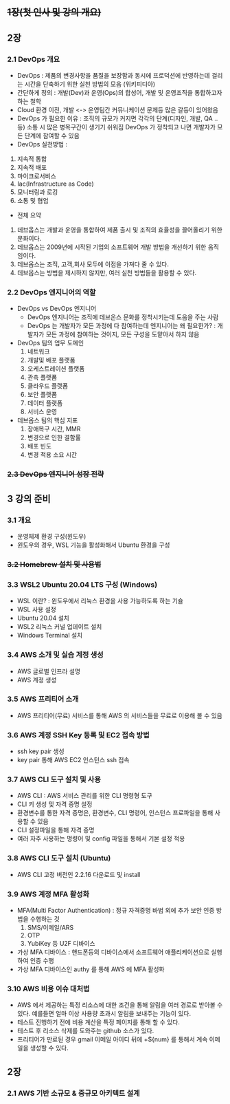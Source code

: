 
## ~~1장(첫 인사 및 강의 개요)~~
## 2장
### 2.1 DevOps 개요
* DevOps :
  제품의 변경사항을 품질을 보장함과 동시에 프로덕션에 반영하는데 걸리는 시간을 단축하기 위한 실천 방법의 모음
  (위키피디아)
* 간단하게 정의 : 개발(Dev)과 운영(Ops)의 합성어, 개발 및 운영조직을 통합하고자 하는 철학
* Cloud 환경 이전, 개발 <-> 운영팀간 커뮤니케이션 문제등 많은 갈등이 있어왔음
* DevOps 가 필요한 이유 : 조직의 규모가 커지면 각각의 단계(디자인, 개발, QA .. 등) 소통 시 많은 병목구간이 생기기 쉬워짐
  DevOps 가 정착되고 나면 개발자가 모든 단계에 참여할 수 있음
* DevOps 실천방법 :
1. 지속적 통합
2. 지속적 배포
3. 마이크로서비스
4. Iac(Infrastructure as Code)
5. 모니터링과 로깅
6. 소통 및 협업

* 전체 요약
1. 데브옵스는 개발과 운영을 통합하여 제품 출시 및 조직의 효율성을 끌어올리기 위한 문화이다.
2. 데브옵스는 2009년에 시작된 기업의 소프트웨어 개발 방법을 개선하기 위한 움직임이다.
3. 데브옵스는 조직, 고객,회사 모두에 이점을 가져다 줄 수 있다.
4. 데브옵스는 방법을 제시하지 않지만, 여러 실천 방법들을 활용할 수 있다.

### 2.2 DevOps 엔지니어의 역할
* DevOps vs DevOps 엔지니어
    * DevOps 엔지니어는 조직에 데브온스 문화를 정착시키는데 도움을 주는 사람
    * DevOps 는 개발자가 모든 과정에 다 참여하는데 엔지니어는 왜 필요한가? : 개발자가 모든 과정에 참여하는 것이지, 모든 구성을 도맡아서 하지 않음
* DevOps 팀의 업무 도메인
    1. 네트워크
    2. 개발및 배포 플랫폼
    3. 오케스트레이션 플랫폼
    4. 관측 플랫폼
    5. 클라우드 플랫폼
    6. 보안 플랫폼
    7. 데이터 플랫폼
    8. 서비스 운영
* 데브옵스 팀의 핵심 지표
    1. 장애복구 시간, MMR
    2. 변경으로 인한 결함률
    3. 배포 빈도
    4. 변경 적용 소요 시간

### ~~2.3 DevOps 엔지니어 성장 전략~~

## 3 강의 준비
### 3.1 개요
* 운영체제 환경 구성(윈도우)
* 윈도우의 경우, WSL 기능을 활성화해서 Ubuntu 환경을 구성

### ~~3.2 Homebrew 설치 및 사용법~~
### 3.3 WSL2 Ubuntu 20.04 LTS 구성 (Windows)
* WSL 이란? : 윈도우에서 리눅스 환경을 사용 가능하도록 하는 기슐
* WSL 사용 설정
* Ubuntu 20.04 설치
* WSL2 리눅스 커널 업데이트 설치
* Windows Terminal 설치

### 3.4 AWS 소개 및 실습 계정 생성
* AWS 글로벌 인프라 설명
* AWS 계정 생성

### 3.5 AWS 프리티어 소개
* AWS 프리티어(무료) 서비스를 통해 AWS 의 서비스들을 무료로 이용해 볼 수 있음

### 3.6 AWS 계정 SSH Key 등록 및 EC2 접속 방법
* ssh key pair 생성
* key pair 통해 AWS EC2 인스턴스 ssh 접속

### 3.7 AWS CLI 도구 설치 및 사용
* AWS CLI : AWS 서비스 관리를 위한 CLI 명령형 도구
* CLI 키 생성 및 자격 증명 설정
* 환경변수를 통한 자격 증명은, 환경변수, CLI 명령어, 인스턴스 프로파일을 통해 사용할 수 있음
* CLI 설정파일을 통해 자격 증명
* 여러 자주 사용하는 명령어 및 config 파일을 통해서 기본 설정 적용

### 3.8 AWS CLI 도구 설치 (Ubuntu)
* AWS CLI 고정 버전인 2.2.16 다운로드 및 install

### 3.9 AWS 계정 MFA 활성화
* MFA(Multi Factor Authentication) :
  정규 자격증명 바법 외에 추가 보안 인증 방법을 수행하는 것
  1. SMS/이메일/ARS
  2. OTP
  3. YubiKey 등 U2F 디바이스
* 가상 MFA 디바이스 : 핸드폰등의 디바이스에서 소프트웨어 애플리케이션으로 실행하여 인증 수행
* 가상 MFA 디바이스인 authy 를 통해 AWS 에 MFA 활성화

### 3.10 AWS 비용 이슈 대처법
* AWS 에서 제공하는 특정 리소스에 대한 조건을 통해 알림을 여러 경로로 받아볼 수 있다. 예를들면 얼마 이상 사용량 초과시 알림을 보내주는 기능이 있다.
* 테스트 진행하기 전에 비용 계산을 특정 페이지를 통해 할 수 있다.
* 테스트 후 리소스 삭제를 도와주는 github 소스가 있다.
* 프리티어가 만료된 경우 gmail 이메일 아이디 뒤에 +${num} 를 통해서 계속 이메일을 생성할 수 있다.


## 2장
### 2.1 AWS 기반 소규모 & 중규모 아키텍트 설계